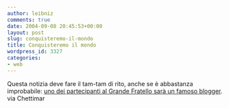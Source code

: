 ```yaml
---
author: leibniz
comments: true
date: 2004-09-08 20:45:53+00:00
layout: post
slug: conquisteremo-il-mondo
title: Conquisteremo il mondo
wordpress_id: 3327
categories:
- web
---
```


Questa notizia deve fare il tam-tam di rito, anche se è abbastanza improbabile: [uno dei partecipanti al Grande Fratello sarà un famoso blogger](http://www.iftf.it/blog_chettimar/archivio.asp?month=2004/09#637).
via Chettimar
